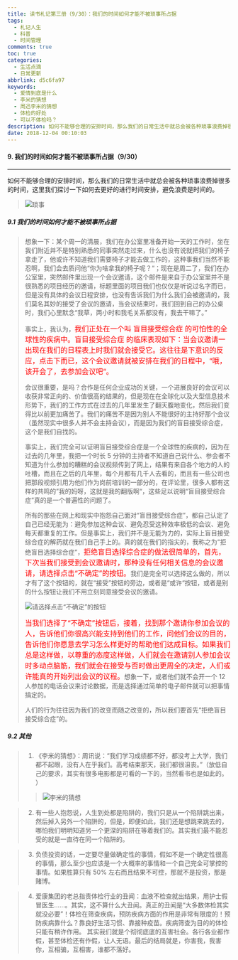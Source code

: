 ```yaml
---
title: 读书札记第三册（9/30）：我们的时间如何才能不被琐事所占据
tags:
  - 札记人生
  - 科普
  - 时间管理
comments: true
toc: true
categories:
  - 生活点滴
  - 日常更新
abbrlink: d5c6fa97
keywords:
  - 爱情到底是什么
  - 李米的猜想
  - 周迅李米的猜想
  - 体检的好处
  - 可以不体检吗？
description: 如何不能够合理的安排时间，那么我们的日常生活中就总会被各种琐事浪费掉很多的时间，这里我们探讨一下如何去更好的进行时间安排，避免浪费是时间的。
date: 2018-12-04 00:10:03
---
```

<script type="text/javascript" src="/js/src/bai.js"></script>

#### 9. 我们的时间如何才能不被琐事所占据（9/30）
---
如何不能够合理的安排时间，那么我们的日常生活中就总会被各种琐事浪费掉很多的时间，这里我们探讨一下如何去更好的进行时间安排，避免浪费是时间的。
> 
> ![琐事](https://ws4.sinaimg.cn/large/006tNbRwgy1fxubsgaxvnj30k00bat9j.jpg)

##### 9.1 我们的时间如何才能不被琐事所占据
> 想象一下：某个周一的清晨，我们在办公室里准备开始一天的工作时，坐在我们附近并不是特别熟悉的同事突然走过来，什么也没有说就把我们的椅子拿走了，他或许不知道我们需要椅子才能去做工作的，这种事我们当然不能忍啊，我们会去质问他“你为啥拿我的椅子呢？“；现在是周二了，我们在办公室里，突然邮件里出现一个会议邀请，这个邮件是来自于办公室里并不是很熟悉的项目经历的邀请，标题里面的项目我们也仅仅是听说过名字而已，但是没有具体的会议日程安排，也没有告诉我们为什么我们会被邀请的，我们莫名其妙的接受了会议的邀请，当会议结束时，我们回到自己的办公桌时，我们心里默念“我草，两小时和我毛关系都没有，我去干嘛了。”
> 
> 事实上，我认为，<font color="red" size=3>我们正处在一个叫 盲目接受综合症  的可怕性的全球性的疾病中。盲目接受综合症 的临床表现如下：当会议邀请一出现在我们的日程表上时我们就会接受它。这往往是下意识的反应，点击下而已，这个会议邀请就被安排在我们的日程中，“哦，该开会了，去参加会议吧“。</font>
> 
> 会议很重要，是吗？合作是任何企业成功的关键，一个进展良好的会议可以收获非常正向的、价值很高的结果的，但是现在在全球化以及大型信息技术形势下，我们的工作方式在过去的几年里发生了翻天腹地变化，然后我们变得比以前更加痛苦了。我们的痛苦不是因为别人不能很好的主持好那个会议（虽然现实中很多人并不会主持会议），而是因为我们的盲目接受综合症，这个是我们自找的。
> 
> 事实上，我们完全可以证明盲目接受综合症是一个全球性的疾病的，因为在过去的几年里，我把一个时长 5 分钟的主持者不知道自己说什么、参会者不知道为什么参加的糟糕的会议视频传到了网上，结果有来自各个地方的人的吐槽，而且在之后的几年里，每个月都有几千人去看的，而且有一些公司也把那段视频引用为他们作为岗前培训的一部分的，在评论里，很多人都有这样的共鸣的”我的妈呀，这就是我的翻版啊“，这些足以说明“盲目接受综合症”真的是一个普遍性的问题了。
> 
> 所有的那些在网上和现实中抱怨自己面对“盲目接受综合症”，都自己认定了自己已经无能为：避免参加这种会议、避免忍受这种效率极低的会议、避免每天都重复的工作。但是事实上，我们并不是无能为力的，实际上盲目接受综合症的解药就在我们自己手上的。真的就在我们的指尖的，我称之为“拒绝盲目选择综合症”，<font color="red" size=3>拒绝盲目选择综合症的做法很简单的，首先，下次当我们接受到会议邀请时，那种没有任何相关信息的会议邀请，请选择点击“不确定”的按钮。</font>我们是完全可以选择这么做的，所以才有了这个按钮的，就在“接受”按钮的旁边，或者是“或许“按钮，或者是别的什么按钮让我们不用立刻同意接受会议的邀请。
> 
>  ![请选择点击“不确定”的按钮](https://ws4.sinaimg.cn/large/006tNbRwgy1fxualmaawrj30le0g8t90.jpg)
> 
> <font color="red" size=3>当我们选择了“不确定”按钮后，接着，找到那个邀请你参加会议的人，告诉他们你很高兴能支持到他们的工作，问他们会议的目的，告诉他们你愿意去学习怎么样更好的帮助他们达成目标。如果我们总是这样做，以尊重的态度这样做，人们就会在邀请别人参加会议时多动点脑筋，我们就会在接受与否时做出更周全的决定，人们或许能真的开始列出会议的议程。</font>想象一下，或者他们就不会开一个 12 人参加的电话会议来讨论数据，而是选择通过简单的电子邮件就可以把事情搞定的。
> 
> 人们的行为往往因为我们的改变而随之改变的，所以我们要首先“拒绝盲目接受综合症”的。

##### 9.2 其他
> 1. 《李米的猜想》：周讯说：“我们学习成绩都不好，都没考上大学，我们都不起眼，没有人在乎我们。高考结束那天，我们都很沮丧。”（放低自己的要求，其实有很多电影都是可看的一下的，当然看书也是如此的。 ）
>>
>> ![李米的猜想](https://ws2.sinaimg.cn/large/006tNbRwgy1fxuajizuwoj30go0cq3yx.jpg)

> 2. 有一些人抱怨说，人生到处都是陷阱的，我们只是从一个陷阱跳出来，然后掉入另外一个陷阱的，但是，即便如此，我们还是想跳来跳去的，哪怕我们明明知道另一个更深的陷阱在等着我们的。其实我们最不能忍受的就是一直待在同一个陷阱的。

> 3. 负债投资的话，一定要尽量做确定性的事情，假如不是一个确定性很高的事情，那么至少也应该是一个大概率的事情和一个自己完全可掌控的事情。如果胜算只有 50% 左右而且结果不可控，那就不是投资，那是赌博。 

> 4. 爱康集团的老总指责体检行业的丑闻：血液不检查就出结果，用护士假冒医生……。其实，这不算什么大丑闻。真正的丑闻是“大多数体检其实就没必要”！体检在筛查疾病，预防疾病方面的作用是非常有限度的！预防疾病靠什么？靠良好生活习惯、靠接种疫苗。疾病筛查为目的的体检只能有稍许作用。 其实我们就是个彻彻底底的互害社会。各行各业都作假，甚至体检还有作假，让人无语。最后的结局就是，你害我，我害你，互相骗，互相害，谁都不落好。 

